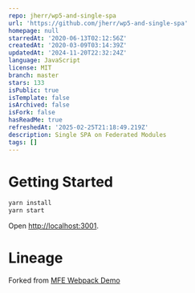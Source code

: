 ```yaml
---
repo: jherr/wp5-and-single-spa
url: 'https://github.com/jherr/wp5-and-single-spa'
homepage: null
starredAt: '2020-06-13T02:12:56Z'
createdAt: '2020-03-09T03:14:39Z'
updatedAt: '2024-11-20T22:32:24Z'
language: JavaScript
license: MIT
branch: master
stars: 133
isPublic: true
isTemplate: false
isArchived: false
isFork: false
hasReadMe: true
refreshedAt: '2025-02-25T21:18:49.219Z'
description: Single SPA on Federated Modules
tags: []
---
```


# Getting Started

```sh
yarn install
yarn start
```

Open [http://localhost:3001](http://localhost:3001).

# Lineage

Forked from [MFE Webpack Demo](https://github.com/mizx/mfe-webpack-demo)
